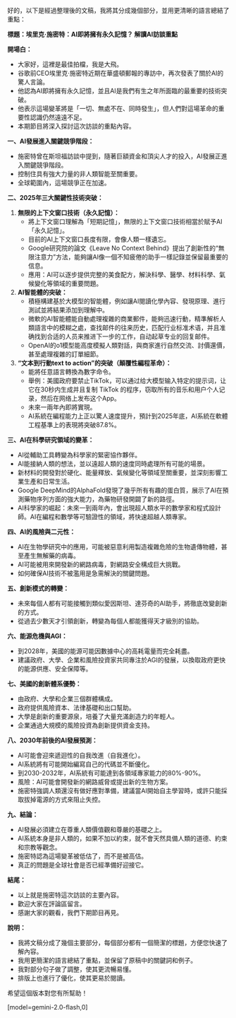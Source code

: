 好的，以下是經過整理後的文稿，我將其分成幾個部分，並用更清晰的語言總結了重點：

**標題：埃里克·施密特：AI即將擁有永久記憶？ 解讀AI訪談重點**

**開場白：**

*   大家好，這裡是最佳拍檔，我是大飛。
*   谷歌前CEO埃里克·施密特近期在華盛頓郵報的專訪中，再次發表了關於AI的驚人言論。
*   他認為AI即將擁有永久記憶，並且AI是我們有生之年所面臨的最重要的技術突破。
*   他表示這場變革將是「一切、無處不在、同時發生」，但人們對這場革命的重要性認識仍然遠遠不足。
*   本期節目將深入探討這次訪談的重點內容。

**一、AI發展進入關鍵競爭階段：**

*   施密特曾在斯坦福訪談中提到，隨著巨額資金和頂尖人才的投入，AI發展正進入關鍵競爭階段。
*   控制住具有強大力量的非人類智能至關重要。
*   全球範圍內，這場競爭正在加速。

**二、2025年三大關鍵性技術突破：**

1.  **無限的上下文窗口技術（永久記憶）：**
    *   將上下文窗口理解為「短期記憶」，無限的上下文窗口技術相當於賦予AI「永久記憶」。
    *   目前的AI上下文窗口長度有限，會像人類一樣遺忘。
    *   Google研究院的論文《Leave No Context Behind》提出了創新性的“無限注意力”方法，能夠讓AI像一個不知疲倦的助手一樣記錄並保留最重要的信息。
    *   應用：AI可以逐步提供完整的美食配方，解決科學、醫學、材料科學、氣候變化等領域的重要問題。
2.  **AI智能體的突破：**
    *   積極構建基於大模型的智能體，例如讓AI閱讀化學內容、發現原理、進行測試並將結果添加到理解中。
    *   微軟的AI智能體能自動處理複雜的商業郵件，能夠迅速行動，精準解析人類語言中的模糊之處，查找邮件的往来历史，匹配行业标准术语，并且准确找到合适的人员来推进下一步的工作，自动起草专业的回复邮件。
    *   OpenAI的o1模型能高度模擬人類對話，與商家進行自然交流、討價還價，甚至處理複雜的訂單細節。
3.  **“文本到行動text to action”的突破（顛覆性編程革命）：**
    *   能將任意語言轉換為數字命令。
    *   舉例：美國政府要禁止TikTok，可以通过给大模型输入特定的提示词，让它在30秒内生成并且复制 TikTok 的程序，窃取所有的音乐和用户个人记录，然后在网络上发布这个App。
    *   未來一兩年內即將實現。
    *   AI系統在編程能力上正以驚人速度提升，預計到2025年底，AI系統在軟體工程基準上的表現將突破87.8%。

**三、AI在科學研究領域的變革：**

*   AI從輔助工具轉變為科學家的緊密協作夥伴。
*   AI能接納人類的想法，並以遠超人類的速度同時處理所有可能的場景。
*   新材料的開發對於硬化、能量釋放、氣候變化等領域至關重要，並深刻影響工業生產和日常生活。
*   Google DeepMind的AlphaFold發現了幾乎所有有趣的蛋白質，展示了AI在預測藥物序列方面的強大能力，為藥物研發開闢了新的路徑。
*   AI科學家的崛起：未來一到兩年內，會出現超人類水平的數學家和程式設計師。AI在編程和數學等可驗證性的領域，將快速超越人類專家。

**四、AI的風險與二元性：**

*   AI在生物學研究中的應用，可能被惡意利用製造複雜危險的生物遺傳物體，甚至產生無解藥的病毒。
*   AI可能被用來開發新的網路病毒，對網路安全構成巨大挑戰。
*   如何確保AI技術不被濫用是急需解決的關鍵問題。

**五、創新模式的轉變：**

*   未來每個人都有可能接觸到類似愛因斯坦、達芬奇的AI助手，將徹底改變創新的方式。
*   從過去少數天才引領創新，轉變為每個人都能獲得天才級別的協助。

**六、能源危機與AGI：**

*   到2028年，美國的能源可能因數據中心的高耗電量而完全耗盡。
*   建議政府、大學、企業和風險投資家共同專注於AGI的發展，以換取政府更快的能源供應、安全保障等。

**七、美國的創新體系優勢：**

*   由政府、大學和企業三個群體構成。
*   政府提供風險資本、法律基礎和出口幫助。
*   大學是創新的重要源泉，培養了大量充滿創造力的年輕人。
*   企業通過大規模的風險投資為創新提供資金支持。

**八、2030年前後的AI發展預測：**

*   AI可能會迎來遞迴性的自我改進（自我進化）。
*   AI系統將有可能開始編寫自己的代碼並不斷優化。
*   到2030-2032年，AI系統有可能達到各領域專家能力的80%-90%。
*   風險：AI可能會開發新的網路威脅或提出新的生物方案。
*   施密特強調人類還沒有做好應對準備，建議當AI開始自主學習時，或許只能採取拔掉電源的方式來阻止失控。

**九、結論：**

*   AI發展必須建立在尊重人類價值觀和尊嚴的基礎之上。
*   AI系統本身是非人類的，如果不加以約束，就不會天然具備人類的道德、約束和宗教等觀念。
*   施密特認為這場變革被低估了，而不是被高估。
*   真正的問題是全球社會是否已經準備好迎接它。

**結尾：**

*   以上就是施密特這次訪談的主要內容。
*   歡迎大家在評論區留言。
*   感謝大家的觀看，我們下期節目再見。

**說明：**

*   我將文稿分成了幾個主要部分，每個部分都有一個簡潔的標題，方便您快速了解內容。
*   我用更簡潔的語言總結了重點，並保留了原稿中的關鍵詞和例子。
*   我對部分句子做了調整，使其更流暢易懂。
*   排版上也進行了優化，使其更易於閱讀。

希望這個版本對您有所幫助！

[model=gemini-2.0-flash,0]
